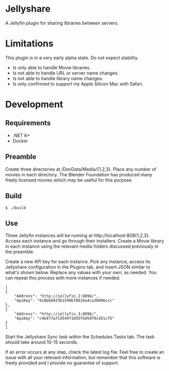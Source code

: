 # Jellyshare

A Jellyfin plugin for sharing libraries between servers.

# Limitations

This plugin is in a very early alpha state. Do not expect stability.

- Is only able to handle Movie libraries.
- Is not able to handle URL or server name changes.
- Is not able to handle library name changes.
- Is only confirmed to support my Apple Silicon Mac with Safari.

# Development

## Requirements

- .NET 6+
- Docker

## Preamble

Create three directories at /DevData/Media/{1,2,3}. Place any number of movies
in each directory. The Blender Foundation has produced many freely licensed
movies which may be useful for this purpose.

## Build

    $ ./build

## Use

Three Jellyfin instances will be running at http://localhost:808{1,2,3}. Access
each instance and go through their installers. Create a Movie library in each
instance using the relevant media folders discussed previously in the preamble.

Create a new API key for each instance. Pick any instance, access its Jellyshare
configuration in the Plugins tab, and insert JSON similar to what's shown below.
Replace any values with your own, as needed. You can repeat this process with
more instances if needed.

    [
    {
        "Address": "http://jellyfin_2:8096/",
        "ApiKey": "618bb6933b1540bf8916a4ca30096ccc"
    },
    {
        "Address": "http://jellyfin_3:8096/",
        "ApiKey": "c4b477a7cd544f1693fb459f0cd51c75"
    }
    ]

Start the Jellyshare Sync task within the Schedules Tasks tab. The task should
take around 10-15 seconds.

If an error occurs at any step, check the latest log file. Feel free to create
an issue with all your relevant information, but remember that this software is
freely provided and I provide no guarantee of support.

